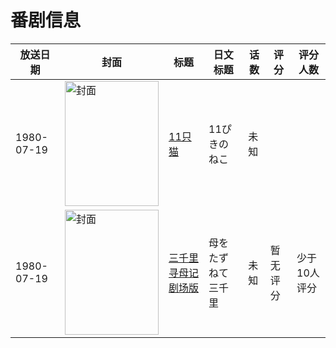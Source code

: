 # 番剧信息

|放送日期|封面|标题|日文标题|话数|评分|评分人数|
|---|---|---|---|---|---|---|
|1980-07-19|<img src="https://lain.bgm.tv/pic/cover/c/65/2a/414669_aZAPD.jpg" alt="封面" style="width:150px;height:200px;object-fit:cover;">|[11只猫](https://bangumi.tv/subject/414669)|11ぴきのねこ|未知|||
|1980-07-19|<img src="https://lain.bgm.tv/pic/cover/c/2f/2e/426715_X5uTj.jpg" alt="封面" style="width:150px;height:200px;object-fit:cover;">|[三千里寻母记 剧场版](https://bangumi.tv/subject/426715)|母をたずねて三千里|未知|暂无评分|少于10人评分|
